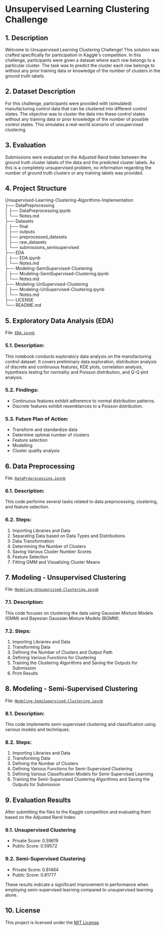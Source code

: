 # Unsupervised Learning Clustering Challenge

## 1. Description
Welcome to Unsupervised Learning Clustering Challenge! This solution was crafted specifically for participation in Kaggle's competition. In this challenge, participants were given a dataset where each row belongs to a particular cluster. The task was to predict the cluster each row belongs to without any prior training data or knowledge of the number of clusters in the ground truth labels.

## 2. Dataset Description
For this challenge, participants were provided with (simulated) manufacturing control data that can be clustered into different control states. The objective was to cluster the data into these control states without any training data or prior knowledge of the number of possible control states. This simulates a real-world scenario of unsupervised clustering.

## 3. Evaluation
Submissions were evaluated on the Adjusted Rand Index between the ground truth cluster labels of the data and the predicted cluster labels. As this is a completely unsupervised problem, no information regarding the number of ground truth clusters or any training labels was provided.

## 4. Project Structure
Unsupervised-Learning-Clustering-Algorithms-Implementation<br>
├── DataPreprocessing<br>
│ ├── DataPreprocessing.ipynb<br>
│ └── Notes.md<br>
├── Datasets<br>
│ ├── final<br>
│ ├── outputs<br>
│ ├── preprocessed_datasets<br>
│ ├── raw_datasets<br>
│ └── submissions_semisupervised<br>
├── EDA<br>
│ ├── EDA.ipynb<br>
│ └── Notes.md<br>
├── Modeling-SemiSupervised-Clustering<br>
│ ├── Modeling-SemiSupervised-Clustering.ipynb<br>
│ └── Notes.md<br>
├── Modeling-UnSupervised-Clustering<br>
│ ├── Modeling-UnSupervised-Clustering.ipynb<br>
│ └── Notes.md<br>
├── LICENSE<br>
└── README.md<br>

## 5. Exploratory Data Analysis (EDA)
File: [`EDA.ipynb`](EDA.ipynb)

### 5.1. Description:
This notebook conducts exploratory data analysis on the manufacturing control dataset. It covers preliminary data exploration, distribution analysis of discrete and continuous features, KDE plots, correlation analysis, hypothesis testing for normality and Poisson distribution, and Q-Q plot analysis.

### 5.2. Findings:
- Continuous features exhibit adherence to normal distribution patterns.
- Discrete features exhibit resemblances to a Poisson distribution.

### 5.3. Future Plan of Action:
- Transform and standardize data
- Determine optimal number of clusters
- Feature selection
- Modelling
- Cluster quality analysis

## 6. Data Preprocessing
File: [`DataPreprocessing.ipynb`](DataPreprocessing.ipynb)

### 6.1. Description:
This code performs several tasks related to data preprocessing, clustering, and feature selection.

### 6.2. Steps:
1. Importing Libraries and Data
2. Separating Data based on Data Types and Distributions
3. Data Transformation
4. Determining the Number of Clusters
5. Saving Various Cluster Number Scores
6. Feature Selection
7. Fitting GMM and Visualizing Cluster Means

## 7. Modeling - Unsupervised Clustering
File: [`Modeling-UnSupervised-Clustering.ipynb`](Modeling-UnSupervised-Clustering.ipynb)

### 7.1. Description:
This code focuses on clustering the data using Gaussian Mixture Models (GMM) and Bayesian Gaussian Mixture Models (BGMM).

### 7.2. Steps:
1. Importing Libraries and Data
2. Transforming Data
3. Defining the Number of Clusters and Output Path
4. Defining Various Functions for Clustering
5. Training the Clustering Algorithms and Saving the Outputs for Submission
6. Print Results

## 8. Modeling - Semi-Supervised Clustering
File: [`Modeling-SemiSupervised-Clustering.ipynb`](Modeling-SemiSupervised-Clustering.ipynb)

### 8.1. Description:
This code implements semi-supervised clustering and classification using various models and techniques.

### 8.2. Steps:
1. Importing Libraries and Data
2. Transforming Data
3. Defining the Number of Clusters
4. Defining Various Functions for Semi-Supervised Clustering
5. Defining Various Classification Models for Semi-Supervised Learning
6. Training the Semi-Supervised Clustering Algorithms and Saving the Outputs for Submission

## 9. Evaluation Results
After submitting the files to the Kaggle competition and evaluating them based on the Adjusted Rand Index:

### 9.1. Unsupervised Clustering
- Private Score: 0.59619
- Public Score: 0.59572

### 9.2. Semi-Supervised Clustering
- Private Score: 0.81464
- Public Score: 0.81777

These results indicate a significant improvement in performance when employing semi-supervised learning compared to unsupervised learning alone.

## 10. License
This project is licensed under the [MIT License](LICENSE).